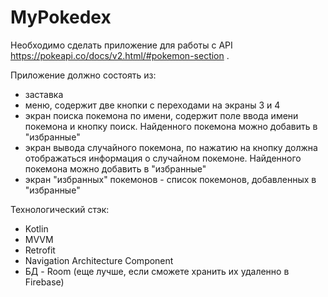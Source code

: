 # MyPokedex

Необходимо сделать приложение для работы с API https://pokeapi.co/docs/v2.html/#pokemon-section . 
 
Приложение должно состоять из: 
- заставка
- меню, содержит две кнопки с переходами на экраны 3 и 4
- экран поиска покемона по имени, содержит поле ввода имени покемона и кнопку поиск. Найденного покемона можно добавить в "избранные"
- экран вывода случайного покемона, по нажатию на кнопку должна отображаться информация о случайном покемоне. Найденного покемона можно добавить в "избранные"
- экран "избранных" покемонов - список покемонов, добавленных в "избранные"
 
Технологический стэк:

- Kotlin
- MVVM
- Retrofit
- Navigation Architecture Component
- БД - Room (еще лучше, если сможете хранить их удаленно в Firebase)

